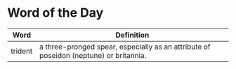 # Word of the Day

|Word|Definition|
|---|---|
|trident|a three-pronged spear, especially as an attribute of poseidon (neptune) or britannia.|